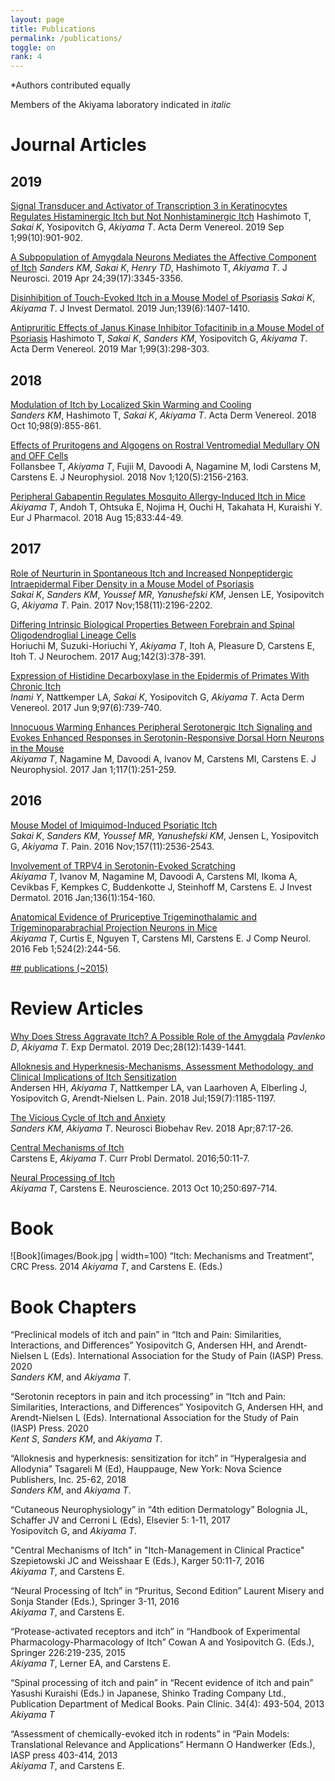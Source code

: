 ```yaml
---
layout: page
title: Publications
permalink: /publications/
toggle: on
rank: 4
---
```

\*Authors contributed equally<br>

Members of the Akiyama laboratory indicated in _italic_  

# Journal Articles    

## 2019
[Signal Transducer and Activator of Transcription 3 in Keratinocytes Regulates Histaminergic Itch but Not Nonhistaminergic Itch](https://pubmed.ncbi.nlm.nih.gov/31141156/?from_term=akiyama+itch&from_sort=date&from_pos=1)
Hashimoto T, _Sakai K_, Yosipovitch G, _Akiyama T_. Acta Derm Venereol. 2019 Sep 1;99(10):901-902. 

[A Subpopulation of Amygdala Neurons Mediates the Affective Component of Itch](https://pubmed.ncbi.nlm.nih.gov/30819800/?from_term=akiyama+itch&from_sort=date&from_pos=3)
_Sanders KM_, _Sakai K_, _Henry TD_, Hashimoto T, _Akiyama T_.
J Neurosci. 2019 Apr 24;39(17):3345-3356. 

[Disinhibition of Touch-Evoked Itch in a Mouse Model of Psoriasis](https://pubmed.ncbi.nlm.nih.gov/30571971/?from_term=akiyama+itch&from_sort=date&from_pos=4)
_Sakai K_, _Akiyama T_.
J Invest Dermatol. 2019 Jun;139(6):1407-1410. 

[Antipruritic Effects of Janus Kinase Inhibitor Tofacitinib in a Mouse Model of Psoriasis](https://pubmed.ncbi.nlm.nih.gov/30460374/?from_term=akiyama+itch&from_sort=date&from_pos=5)
Hashimoto T, _Sakai K_, _Sanders KM_, Yosipovitch G, _Akiyama T_.
Acta Derm Venereol. 2019 Mar 1;99(3):298-303.

## 2018
[Modulation of Itch by Localized Skin Warming and Cooling](https://pubmed.ncbi.nlm.nih.gov/29972224/?from_term=akiyama+itch&from_sort=date&from_pos=7)<br>
_Sanders KM_, Hashimoto T, _Sakai K_, _Akiyama T_.
Acta Derm Venereol. 2018 Oct 10;98(9):855-861. 

[Effects of Pruritogens and Algogens on Rostral Ventromedial Medullary ON and OFF Cells](https://pubmed.ncbi.nlm.nih.gov/29947594/?from_term=akiyama+itch&from_sort=date&from_pos=8)
<br>
Follansbee T, _Akiyama T_, Fujii M, Davoodi A, Nagamine M, Iodi Carstens M, Carstens E.
J Neurophysiol. 2018 Nov 1;120(5):2156-2163.

[Peripheral Gabapentin Regulates Mosquito Allergy-Induced Itch in Mice](https://pubmed.ncbi.nlm.nih.gov/29842875/?from_term=akiyama+itch&from_sort=date&from_pos=9)
<br>
_Akiyama T_, Andoh T, Ohtsuka E, Nojima H, Ouchi H, Takahata H, Kuraishi Y.
Eur J Pharmacol. 2018 Aug 15;833:44-49.

## 2017

[Role of Neurturin in Spontaneous Itch and Increased Nonpeptidergic Intraepidermal Fiber Density in a Mouse Model of Psoriasis](https://pubmed.ncbi.nlm.nih.gov/28825602/?from_term=akiyama+itch&from_sort=date&from_page=2&from_pos=2)<br>
_Sakai K_, _Sanders KM_, _Youssef MR_, _Yanushefski KM_, Jensen LE, Yosipovitch G, _Akiyama T_.
Pain. 2017 Nov;158(11):2196-2202.

[Differing Intrinsic Biological Properties Between Forebrain and Spinal Oligodendroglial Lineage Cells](https://pubmed.ncbi.nlm.nih.gov/28512742/?from_term=akiyama+itch&from_sort=date&from_page=2&from_pos=4)
<br>
Horiuchi M, Suzuki-Horiuchi Y, _Akiyama T_, Itoh A, Pleasure D, Carstens E, Itoh T.
J Neurochem. 2017 Aug;142(3):378-391.

[Expression of Histidine Decarboxylase in the Epidermis of Primates With Chronic Itch](https://pubmed.ncbi.nlm.nih.gov/27805719/?from_term=akiyama+itch&from_sort=date&from_page=2&from_pos=7)
<br>
_Inami Y_, Nattkemper LA, _Sakai K_, Yosipovitch G, _Akiyama T_.
Acta Derm Venereol. 2017 Jun 9;97(6):739-740.

[Innocuous Warming Enhances Peripheral Serotonergic Itch Signaling and Evokes Enhanced Responses in Serotonin-Responsive Dorsal Horn Neurons in the Mouse](https://pubmed.ncbi.nlm.nih.gov/27784810/?from_term=akiyama+itch&from_sort=date&from_page=2&from_pos=8)
<br>
_Akiyama T_, Nagamine M, Davoodi A, Ivanov M, Carstens MI, Carstens E.
J Neurophysiol. 2017 Jan 1;117(1):251-259.

## 2016

[Mouse Model of Imiquimod-Induced Psoriatic Itch](https://pubmed.ncbi.nlm.nih.gov/27437787/?from_term=akiyama+itch&from_sort=date&from_page=2&from_pos=9)
<br>
_Sakai K_, _Sanders KM_, _Youssef MR_, _Yanushefski KM_, Jensen L, Yosipovitch G, _Akiyama T_.
Pain. 2016 Nov;157(11):2536-2543.

[Involvement of TRPV4 in Serotonin-Evoked Scratching](https://pubmed.ncbi.nlm.nih.gov/26763435/?from_term=akiyama+itch&from_sort=date&from_page=3&from_pos=1)
<br>
_Akiyama T_, Ivanov M, Nagamine M, Davoodi A, Carstens MI, Ikoma A, Cevikbas F, Kempkes C, Buddenkotte J, Steinhoff M, Carstens E.
J Invest Dermatol. 2016 Jan;136(1):154-160.

[Anatomical Evidence of Pruriceptive Trigeminothalamic and Trigeminoparabrachial Projection Neurons in Mice](https://pubmed.ncbi.nlm.nih.gov/26099199/?from_term=akiyama+itch&from_sort=date&from_page=3&from_pos=4)
<br>
_Akiyama T_, Curtis E, Nguyen T, Carstens MI, Carstens E.
J Comp Neurol. 2016 Feb 1;524(2):244-56.


[## publications (~2015)](https://www.researchgate.net/profile/Tasuku_Akiyama)

# Review Articles

[Why Does Stress Aggravate Itch? A Possible Role of the Amygdala](https://pubmed.ncbi.nlm.nih.gov/30991457/?from_term=akiyama+itch&from_sort=date&from_pos=2)
_Pavlenko D_, _Akiyama T_. Exp Dermatol. 2019 Dec;28(12):1439-1441.

[Alloknesis and Hyperknesis-Mechanisms, Assessment Methodology, and Clinical Implications of Itch Sensitization](https://pubmed.ncbi.nlm.nih.gov/29659469/?from_term=akiyama+itch&from_sort=date&from_pos=10)
<br>
Andersen HH, _Akiyama T_, Nattkemper LA, van Laarhoven A, Elberling J, Yosipovitch G, Arendt-Nielsen L.
Pain. 2018 Jul;159(7):1185-1197.

[The Vicious Cycle of Itch and Anxiety](https://pubmed.ncbi.nlm.nih.gov/29374516/?from_term=akiyama+itch&from_sort=date&from_page=2&from_pos=1)
<br>
_Sanders KM_, _Akiyama T_.
Neurosci Biobehav Rev. 2018 Apr;87:17-26. 

[Central Mechanisms of Itch](https://pubmed.ncbi.nlm.nih.gov/27578065/?from_term=akiyama+itch&from_sort=date&from_page=2&from_pos=10)
<br>
Carstens E, _Akiyama T_.
Curr Probl Dermatol. 2016;50:11-7.

[Neural Processing of Itch](https://pubmed.ncbi.nlm.nih.gov/23891755/?from_term=akiyama+itch&from_sort=date&from_page=4&from_pos=9)
<br>
_Akiyama T_, Carstens E.
Neuroscience. 2013 Oct 10;250:697-714.

# Book
![Book](images/Book.jpg | width=100)
“Itch: Mechanisms and Treatment”, CRC Press. 2014
_Akiyama T_, and Carstens E. (Eds.) 

# Book Chapters
“Preclinical models of itch and pain” in “Itch and Pain: Similarities, Interactions, and Differences” Yosipovitch G, Andersen HH, and Arendt-Nielsen L (Eds). International Association for the Study of Pain (IASP) Press. 2020   
_Sanders KM_, and _Akiyama T_.

“Serotonin receptors in pain and itch processing” in “Itch and Pain: Similarities, Interactions, and Differences” Yosipovitch G, Andersen HH, and Arendt-Nielsen L (Eds). International Association for the Study of Pain (IASP) Press. 2020   
_Kent S_, _Sanders KM_, and _Akiyama T_. 

“Alloknesis and hyperknesis: sensitization for itch” in “Hyperalgesia and Allodynia” Tsagareli M (Ed), Hauppauge, New York: Nova Science Publishers, Inc. 25-62, 2018   
_Sanders KM_, and _Akiyama T_.

“Cutaneous Neurophysiology” in “4th edition Dermatology” Bolognia JL, Schaffer JV and Cerroni L (Eds), Elsevier 5: 1-11, 2017   
Yosipovitch G, and _Akiyama T_. 

"Central Mechanisms of Itch" in "Itch-Management in Clinical Practice" Szepietowski JC and Weisshaar E (Eds.), Karger 50:11-7, 2016   
_Akiyama T_, and Carstens E. 

“Neural Processing of Itch” in “Pruritus, Second Edition” Laurent Misery and Sonja Stander (Eds.), Springer 3-11, 2016   
_Akiyama T_, and Carstens E.

“Protease-activated receptors and itch” in “Handbook of Experimental Pharmacology-Pharmacology of Itch” Cowan A and Yosipovitch G. (Eds.), Springer 226:219-235, 2015   
_Akiyama T_, Lerner EA, and Carstens E. 

“Spinal processing of itch and pain” in “Recent evidence of itch and pain” Yasushi Kuraishi (Eds.) in Japanese, Shinko Trading Company Ltd., Publication Department of Medical Books. Pain Clinic. 34(4): 493-504, 2013   
_Akiyama T_

“Assessment of chemically-evoked itch in rodents” in “Pain Models: Translational Relevance and Applications” Hermann O Handwerker (Eds.), IASP press 403-414, 2013   
_Akiyama T_, and Carstens E.



